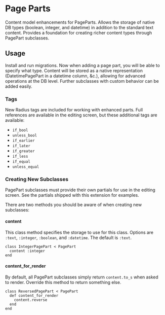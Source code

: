 # Page Parts

Content model enhancements for PageParts. Allows the storage of native DB
types (boolean, integer, and datetime) in addition to the standard text 
content. Provides a foundation for creating richer content types through
PagePart subclasses.

## Usage

Install and run migrations. Now when adding a page part, you will be able to
specify what type. Content will be stored as a native representation
(DatetimePagePart in a datetime column, &c.), allowing for advanced operations
at the DB level. Further subclasses with custom behavior can be added easily.

### Tags

New Radius tags are included for working with enhanced parts. Full references
are available in the editing screen, but these additional tags are available:

 * `if_bool`
 * `unless_bool`
 * `if_earlier`
 * `if_later`
 * `if_greater`
 * `if_less`
 * `if_equal`
 * `unless_equal`

### Creating New Subclasses

PagePart subclasses must provide their own partials for use in the editing
screen. See the partials shipped with this extension for examples.

There are two methods you should be aware of when creating new subclasses:

#### content

This class method specifies the storage to use for this class. Options are
`:text`, `:integer`, `:boolean`, and `:datetime`. The default is `:text`.

    class IntegerPagePart < PagePart
      content :integer
    end
  
#### content_for_render
 
By default, all PagePart subclasses simply return `content.to_s` when asked to
render. Override this method to return something else.

    class ReversedPagePart < PagePart
      def content_for_render
        content.reverse
      end
    end